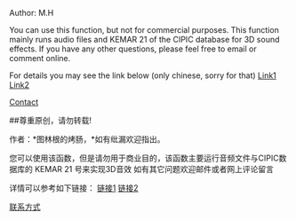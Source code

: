 Author: M.H

You can use this function, but not for commercial purposes. This function mainly runs audio files and KEMAR 21 of the CIPIC database for 3D sound effects.
If you have any other questions, please feel free to email or comment online.

For details you may see the link below (only chinese, sorry for that)
[Link1](https://www.mahong.me/archives/97) 
[Link2](https://www.mahong.me/archives/123)

[Contact](mailto:email@mahong.me)

##尊重原创，请勿转载!  

作者：*图林根的烤肠，*如有纰漏欢迎指出。

您可以使用该函数，但是请勿用于商业目的，该函数主要运行音频文件与CIPIC数据库的 KEMAR 21 号来实现3D音效
如有其它问题欢迎邮件或者网上评论留言

详情可以参考如下链接：
[链接1](https://www.mahong.me/archives/97) 
[链接2](https://www.mahong.me/archives/123)

[联系方式](mailto:email@mahong.me)
